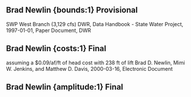 ## Brad Newlin {bounds:1} Provisional
SWP West Branch (3,129 cfs)
DWR, Data Handbook - State Water Project, 1997-01-01, Paper Document, DWR

## Brad Newlin {costs:1} Final
assuming a $0.09/af/ft of head cost with 238 ft of lift 
Brad D. Newlin, Mimi W. Jenkins, and Matthew D. Davis, 2000-03-16, Electronic Document

## Brad Newlin {amplitude:1} Final


